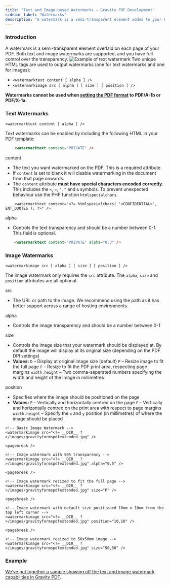 ```yaml
---
title: "Text and Image-based Watermarks – Gravity PDF Development"
sidebar_label: "Watermarks"
description: "A watermark is a semi-transparent element added to your PDF. Both text and image watermarks are supported, and you have full control over transparency."
---
```


### Introduction 

A watermark is a semi-transparent element overlaid on each page of your PDF. Both text and image watermarks are supported, and you have full control over the transparency.
![Example of text watermark](https://resources.gravitypdf.com/uploads/2015/11/watermark.png)
Two unique HTML tags are used to output watermarks (one for text watermarks and one for images):

-   `<watermarktext content [ alpha ] />`
-   `<watermarkimage src [ alpha ] [ size ] [ position ] />`

**Watermarks cannot be used when [setting the PDF format](user-setup-pdf.md#format) to PDF/A-1b or PDF/X-1a.**

### Text Watermarks 

`<watermarktext content [ alpha ] />`

Text watermarks can be enabled by including the following HTML in your PDF template:

```html
    <watermarktext content="PRIVATE" />
```

content 
* The text you want watermarked on the PDF. This is a required attribute.
* If `content` is set to blank it will disable watermarking in the document from that page onwards.
* The `content` attribute **must have special characters encoded correctly**. This includes the `<`, `>`, `'`, `"` and `&` symbols. To prevent unexpected behaviour use the PHP function `htmlspecialchars`.

```
    <watermarktext content="<?= htmlspecialchars( '<CONFIDENTIAL>', ENT_QUOTES ); ?>" />
```

alpha 
* Controls the text transparency and should be a number between 0-1. This field is optional.

```html
    <watermarktext content="PRIVATE" alpha="0.3" />
```

### Image Watermarks 

`<watermarkimage src [ alpha ] [ size ] [ position ] />`

The image watermark only requires the `src` attribute. The `alpha`, `size` and `position` attributes are all optional.

src 
* The URL or path to the image. We recommend using the path as it has better support across a range of hosting environments.

alpha 
* Controls the image transparency and should be a number between 0-1

size 
* Controls the image size that your watermark should be displayed at. By default the image will display at its original size (depending on the PDF DPI settings)
* **Values:**
    `D` – Display at original image size (default)
    `P` – Resize image to fit the full page
    `F` – Resize to fit the PDF print area, respecting page margins
    `width,height` – Two comma-separated numbers specifying the width and height of the image in millimetres

position 
* Specifies where the image should be positioned on the page
* **Values:**
    `P` – Vertically and horizontally centred on the page
    `F` – Vertically and horizontally centred on the print area with respect to page margins
    `width,height` – Specify the `x` and `y` position (in millimetres) of where the image should be placed

```
<!-- Basic Image Watermark -->
<watermarkimage src="<?= __DIR__ ?>/images/gravityformspdfextended.jpg" />

<pagebreak />

<!-- Image watermark with 50% transparency -->
<watermarkimage src="<?= __DIR__ ?>/images/gravityformspdfextended.jpg" alpha="0.5" />

<pagebreak />

<!-- Image watermark resized to fit the full page -->
<watermarkimage src="<?= __DIR__ ?>/images/gravityformspdfextended.jpg" size="P" />

<pagebreak />

<!-- Image watermark with default size positioned 10mm x 10mm from the top left corner -->
<watermarkimage src="<?= __DIR__ ?>/images/gravityformspdfextended.jpg" position="10,10" />

<pagebreak />

<!-- Image watermark resized to 50x50mm image -->
<watermarkimage src="<?= __DIR__ ?>/images/gravityformspdfextended.jpg" size="50,50" />
```

### Example 

[We’ve put together a sample showing off the text and image watermark capabilities in Gravity PDF](https://gist.github.com/jakejackson1/02040fce628eb4750498).
